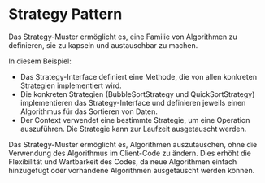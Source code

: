 # Strategy Pattern

Das Strategy-Muster ermöglicht es, eine Familie von Algorithmen zu definieren, sie zu kapseln und austauschbar zu machen.

In diesem Beispiel:

- Das Strategy-Interface definiert eine Methode, die von allen konkreten Strategien implementiert wird.
- Die konkreten Strategien (BubbleSortStrategy und QuickSortStrategy) implementieren das Strategy-Interface und definieren jeweils einen Algorithmus für das Sortieren von Daten.
- Der Context verwendet eine bestimmte Strategie, um eine Operation auszuführen. Die Strategie kann zur Laufzeit ausgetauscht werden.

Das Strategy-Muster ermöglicht es, Algorithmen auszutauschen, ohne die Verwendung des Algorithmus im Client-Code zu ändern. Dies erhöht die Flexibilität und Wartbarkeit des Codes, da neue Algorithmen einfach hinzugefügt oder vorhandene Algorithmen ausgetauscht werden können.
